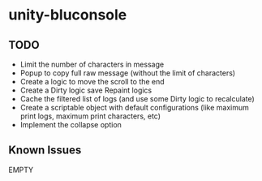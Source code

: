 unity-bluconsole
=======================


TODO
-----

* Limit the number of characters in message
* Popup to copy full raw message (without the limit of characters)
* Create a logic to move the scroll to the end
* Create a Dirty logic save Repaint logics
* Cache the filtered list of logs (and use some Dirty logic to recalculate)
* Create a scriptable object with default configurations (like maximum print logs, maximum print characters, etc)
* Implement the collapse option

Known Issues
------------

EMPTY

